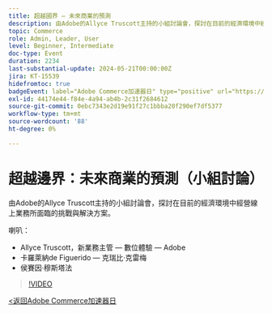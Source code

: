 ```yaml
---
title: 超越國界 — 未來商業的預測
description: 由Adobe的Allyce Truscott主持的小組討論會，探討在目前的經濟環境中經營線上業務所面臨的挑戰與解決方案。
topic: Commerce
role: Admin, Leader, User
level: Beginner, Intermediate
doc-type: Event
duration: 2234
last-substantial-update: 2024-05-21T00:00:00Z
jira: KT-15539
hidefromtoc: true
badgeEvent: label="Adobe Commerce加速器日" type="positive" url="https://experienceleague.adobe.com/zh-hant/docs/events/apac-commerce-recordings/2024/overview"
exl-id: 44174e44-f84e-4a94-ab4b-2c31f2684612
source-git-commit: 0ebc7343e2d19e91f27c1bbba20f290ef7df5377
workflow-type: tm+mt
source-wordcount: '88'
ht-degree: 0%

---
```


# 超越邊界：未來商業的預測（小組討論）

由Adobe的Allyce Truscott主持的小組討論會，探討在目前的經濟環境中經營線上業務所面臨的挑戰與解決方案。

喇叭：

+ Allyce Truscott，新業務主管 — 數位體驗 — Adobe
+ 卡羅萊納de Figuerido — 克瑞比·克雷梅
+ 侯賽因·穆斯塔法

>[!VIDEO](https://video.tv.adobe.com/v/3457244/?learn=on&captions=chi_hant)

[&lt;返回Adobe Commerce加速器日](./overview.md)
